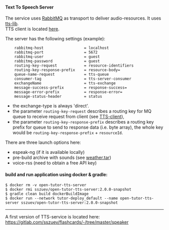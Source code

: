 #### Text To Speech Server

The service uses [RabbitMQ](https://www.rabbitmq.com/) as transport to deliver audio-resources.
It uses [tts-lib](../tts-lib).  
TTS client is located [here](../tts-client). 

The server has the following settings (example):
```
	rabbitmq-host                  = localhost
	rabbitmq-port                  = 5672
	rabbitmq-user                  = guest
	rabbitmq-password              = guest            
	routing-key-request            = resource-identifiers
	routing-key-response-prefix    = resource-body=
	queue-name-request             = tts-queue
	consumer-tag                   = tts-server-consumer
	exchangeName                   = tts-exchange
	message-success-prefix         = response-success=  
	message-error-prefix           = response-error=
	message-status-header          = status
```

- the exchange-type is always 'direct'.
- the parameter `routing-key-request` describes a routing key for MQ queue to receive request from client (see [TTS-client](../tts-client)),
- the parameter `routing-key-response-prefix` describes a routing key prefix for queue to send to response data (i.e. byte array), 
the whole key would be `routing-key-response-prefix` + `resourceId`.

There are three launch options here:

- espeak-ng (if it is available locally)
- pre-build archive with sounds (see [weather.tar](src/main/resources/data/en/weather.tar))
- voice-rss (need to obtain a free API key)

#### build and run application using docker & gradle:

```shell
$ docker rm -v open-tutor-tts-server
$ docker rmi sszuev/open-tutor-tts-server:2.0.0-snapshot
$ gradle clean build dockerBuildImage
$ docker run --network tutor-deploy_default --name open-tutor-tts-server sszuev/open-tutor-tts-server:2.0.0-snapshot  
```

______
A first version of TTS-service is located here: https://gitlab.com/sszuev/flashcards/-/tree/master/speaker
